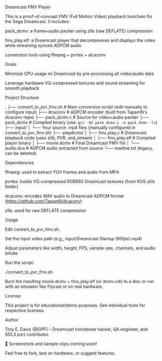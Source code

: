 Dreamcast FMV Player

This is a proof-of-concept FMV (Full Motion Video) playback toolchain for the Sega Dreamcast.
It includes:

pack_dcmv: a frame+audio packer using zlib (raw DEFLATE) compression

fmv_play.elf: a Dreamcast player that decompresses and displays the video while streaming synced ADPCM audio

conversion tools using ffmpeg + pvrtex + dcaconv

Goals

Minimize CPU usage on Dreamcast by pre-processing all video/audio data

Leverage hardware VQ-compressed textures and sound streaming for smooth playback

Project Structure

.
├── convert_to_pvr_fmv.sh       # Main conversion script (edit manually to configure input)
├── dcaconv                     # ADPCM encoder (built from TapamN's dcaconv repo)
├── pack_dcmv.c                 # Source for video+audio packer
├── pack_dcmv                  # Compiled binary (use: `gcc -O2 pack_dcmv.c -o pack_dcmv -lz`)
├── input/
│   └── Your source .mp4 files (manually configured in convert_to_pvr_fmv.sh)
├── playdcmv/
│   ├── fmv_play.c             # Dreamcast playback code (uses zlib, PVR, snd_stream)
│   ├── fmv_play.elf           # Compiled player binary
│   ├── movie.dcmv             # Final Dreamcast FMV file
│   └── audio.dca              # ADPCM audio extracted from source
└── readme.txt (legacy, can be deleted)

Dependencies

ffmpeg: used to extract YUV frames and audio from MP4

pvrtex: builds VQ-compressed RGB565 Dreamcast textures (from KOS utils folder)

dcaconv: encodes WAV audio to Dreamcast ADPCM format (https://github.com/TapamN/dcaconv)

zlib: used for raw DEFLATE compression

Usage

Edit convert_to_pvr_fmv.sh:

Set the input video path (e.g., input/Dreamcast Startup (60fps).mp4)

Adjust parameters like width, height, FPS, sample rate, channels, and audio bitrate

Run the script:

./convert_to_pvr_fmv.sh

Burn the resulting movie.dcmv + fmv_play.elf (or dcmv.cdi) to a disc or run with an emulator like Flycast or on real hardware.

License

This project is for educational/demo purposes. See individual tools for respective licenses.

Author

Troy E. Davis (@GPF) – Dreamcast homebrew hacker, QA engineer, and SDL3 port contributor.

🎥 Screenshots and sample clips coming soon!

Feel free to fork, test on hardware, or suggest features.